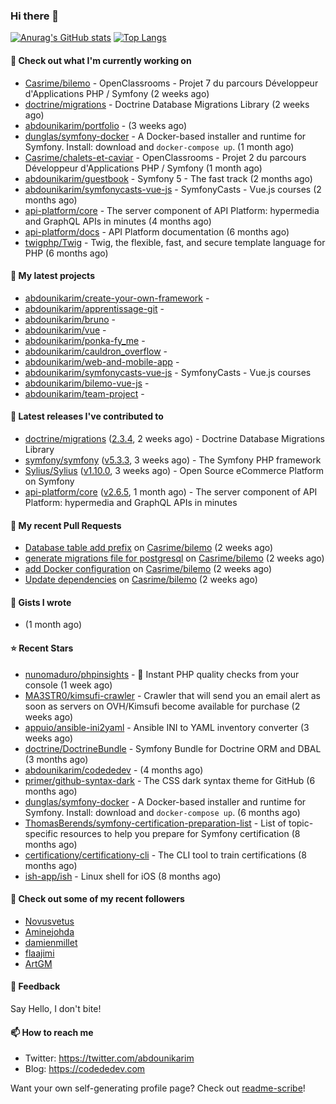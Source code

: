 ### Hi there 👋

[![Anurag's GitHub stats](https://github-readme-stats.vercel.app/api?username=abdounikarim&show_icons=true&theme=tokyonight&count_private=true)](https://github.com/anuraghazra/github-readme-stats)
[![Top Langs](https://github-readme-stats.vercel.app/api/top-langs/?username=abdounikarim&langs_count=8&layout=compact&theme=tokyonight)](https://github.com/anuraghazra/github-readme-stats)

#### 👷 Check out what I'm currently working on

- [Casrime/bilemo](https://github.com/Casrime/bilemo) - OpenClassrooms - Projet 7 du parcours Développeur d&#39;Applications PHP / Symfony (2 weeks ago)
- [doctrine/migrations](https://github.com/doctrine/migrations) - Doctrine Database Migrations Library (2 weeks ago)
- [abdounikarim/portfolio](https://github.com/abdounikarim/portfolio) -  (3 weeks ago)
- [dunglas/symfony-docker](https://github.com/dunglas/symfony-docker) - A Docker-based installer and runtime for Symfony. Install: download and `docker-compose up`. (1 month ago)
- [Casrime/chalets-et-caviar](https://github.com/Casrime/chalets-et-caviar) - OpenClassrooms - Projet 2 du parcours Développeur d&#39;Applications PHP / Symfony (1 month ago)
- [abdounikarim/guestbook](https://github.com/abdounikarim/guestbook) - Symfony 5 - The fast track (2 months ago)
- [abdounikarim/symfonycasts-vue-js](https://github.com/abdounikarim/symfonycasts-vue-js) - SymfonyCasts - Vue.js courses (2 months ago)
- [api-platform/core](https://github.com/api-platform/core) - The server component of API Platform: hypermedia and GraphQL APIs in minutes (4 months ago)
- [api-platform/docs](https://github.com/api-platform/docs) - API Platform documentation (6 months ago)
- [twigphp/Twig](https://github.com/twigphp/Twig) - Twig, the flexible, fast, and secure template language for PHP (6 months ago)

#### 🌱 My latest projects

- [abdounikarim/create-your-own-framework](https://github.com/abdounikarim/create-your-own-framework) - 
- [abdounikarim/apprentissage-git](https://github.com/abdounikarim/apprentissage-git) - 
- [abdounikarim/bruno](https://github.com/abdounikarim/bruno) - 
- [abdounikarim/vue](https://github.com/abdounikarim/vue) - 
- [abdounikarim/ponka-fy_me](https://github.com/abdounikarim/ponka-fy_me) - 
- [abdounikarim/cauldron_overflow](https://github.com/abdounikarim/cauldron_overflow) - 
- [abdounikarim/web-and-mobile-app](https://github.com/abdounikarim/web-and-mobile-app) - 
- [abdounikarim/symfonycasts-vue-js](https://github.com/abdounikarim/symfonycasts-vue-js) - SymfonyCasts - Vue.js courses
- [abdounikarim/bilemo-vue-js](https://github.com/abdounikarim/bilemo-vue-js) - 
- [abdounikarim/team-project](https://github.com/abdounikarim/team-project) - 

#### 🔭 Latest releases I've contributed to

- [doctrine/migrations](https://github.com/doctrine/migrations) ([2.3.4](https://github.com/doctrine/migrations/releases/tag/2.3.4), 2 weeks ago) - Doctrine Database Migrations Library
- [symfony/symfony](https://github.com/symfony/symfony) ([v5.3.3](https://github.com/symfony/symfony/releases/tag/v5.3.3), 3 weeks ago) - The Symfony PHP framework
- [Sylius/Sylius](https://github.com/Sylius/Sylius) ([v1.10.0](https://github.com/Sylius/Sylius/releases/tag/v1.10.0), 3 weeks ago) - Open Source eCommerce Platform on Symfony
- [api-platform/core](https://github.com/api-platform/core) ([v2.6.5](https://github.com/api-platform/core/releases/tag/v2.6.5), 1 month ago) - The server component of API Platform: hypermedia and GraphQL APIs in minutes

#### 🔨 My recent Pull Requests

- [Database table add prefix](https://github.com/Casrime/bilemo/pull/25) on [Casrime/bilemo](https://github.com/Casrime/bilemo) (2 weeks ago)
- [generate migrations file for postgresql](https://github.com/Casrime/bilemo/pull/23) on [Casrime/bilemo](https://github.com/Casrime/bilemo) (2 weeks ago)
- [add Docker configuration](https://github.com/Casrime/bilemo/pull/22) on [Casrime/bilemo](https://github.com/Casrime/bilemo) (2 weeks ago)
- [Update dependencies](https://github.com/Casrime/bilemo/pull/20) on [Casrime/bilemo](https://github.com/Casrime/bilemo) (2 weeks ago)

#### 📓 Gists I wrote

- [](https://gist.github.com/b237278802559acb0bcf1e2516ba718e) (1 month ago)

#### ⭐ Recent Stars

- [nunomaduro/phpinsights](https://github.com/nunomaduro/phpinsights) - 🔰 Instant PHP quality checks from your console (1 week ago)
- [MA3STR0/kimsufi-crawler](https://github.com/MA3STR0/kimsufi-crawler) - Crawler that will send you an email alert as soon as servers on OVH/Kimsufi become available for purchase (2 weeks ago)
- [appuio/ansible-ini2yaml](https://github.com/appuio/ansible-ini2yaml) - Ansible INI to YAML inventory converter (3 weeks ago)
- [doctrine/DoctrineBundle](https://github.com/doctrine/DoctrineBundle) - Symfony Bundle for Doctrine ORM and DBAL (3 months ago)
- [abdounikarim/codededev](https://github.com/abdounikarim/codededev) -  (4 months ago)
- [primer/github-syntax-dark](https://github.com/primer/github-syntax-dark) - The CSS dark syntax theme for GitHub (6 months ago)
- [dunglas/symfony-docker](https://github.com/dunglas/symfony-docker) - A Docker-based installer and runtime for Symfony. Install: download and `docker-compose up`. (6 months ago)
- [ThomasBerends/symfony-certification-preparation-list](https://github.com/ThomasBerends/symfony-certification-preparation-list) - List of topic-specific resources to help you prepare for Symfony certification (8 months ago)
- [certificationy/certificationy-cli](https://github.com/certificationy/certificationy-cli) - The CLI tool to train certifications (8 months ago)
- [ish-app/ish](https://github.com/ish-app/ish) - Linux shell for iOS (8 months ago)

#### 👯 Check out some of my recent followers

- [Novusvetus](https://github.com/Novusvetus)
- [Aminejohda](https://github.com/Aminejohda)
- [damienmillet](https://github.com/damienmillet)
- [flaajimi](https://github.com/flaajimi)
- [ArtGM](https://github.com/ArtGM)

#### 💬 Feedback

Say Hello, I don't bite!

#### 📫 How to reach me

- Twitter: https://twitter.com/abdounikarim
- Blog: https://codededev.com

Want your own self-generating profile page? Check out [readme-scribe](https://github.com/muesli/readme-scribe)!
